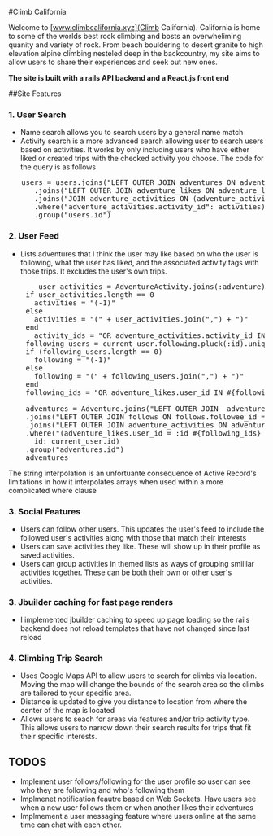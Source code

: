 #Climb California 

Welcome to [www.climbcalifornia.xyz](Climb California). California is home to some of the worlds best rock climbing and bosts an overwheliming quanity and variety of rock. From beach bouldering to desert granite to high elevation alpine climbing nesteled deep in the backcountry, my site aims to allow users to share their experiences and seek out new ones. 

__The site is built with a rails API backend and a React.js front end__

##Site Features 


### 1. User Search 
  * Name search allows you to search users by a general name match 
  * Activity search is a more advanced search allowing user to search users based on activities. It works by only including users who have either liked or created trips with the checked activity you choose. The code for the query is as follows 

<pre>
   users = users.joins("LEFT OUTER JOIN adventures ON adventures.user_id = users.id")
      .joins("LEFT OUTER JOIN adventure_likes ON adventure_likes.user_id = users.id")
      .joins("JOIN adventure_activities ON (adventure_activities.adventure_id = adventure_likes.adventure_id OR adventure_activities.adventure_id = adventures.id)")
      .where("adventure_activities.activity_id": activities)
      .group("users.id")
</pre>

### 2. User Feed 
  * Lists adventures that I think the user may like based on who the user is following, what the user has liked, and the associated activity tags with those trips. It excludes the user's own trips. 

<pre>
       user_activities = AdventureActivity.joins(:adventure).where("adventures.user_id = ?", current_user.id).pluck(:activity_id)
    if user_activities.length == 0 
      activities = "(-1)"
    else  
      activities = "(" + user_activities.join(",") + ")"
    end
      activity_ids = "OR adventure_activities.activity_id IN #{activities}"
    following_users = current_user.following.pluck(:id).uniq
    if (following_users.length == 0) 
      following = "(-1)"
    else
      following = "(" + following_users.join(",") + ")"
    end
    following_ids = "OR adventure_likes.user_id IN #{following}"

    adventures = Adventure.joins("LEFT OUTER JOIN  adventure_likes ON adventure_likes.adventure_id = adventures.id")
    .joins("LEFT OUTER JOIN follows ON follows.followee_id = adventures.user_id")
    .joins("LEFT OUTER JOIN adventure_activities ON adventure_activities.adventure_id = adventures.id")
    .where("(adventure_likes.user_id = :id #{following_ids} OR follows.follower_id = :id #{activity_ids}) AND adventures.user_id != :id",
      id: current_user.id)
    .group("adventures.id")
    adventures 
</pre>

The string interpolation is an unfortuante consequence of Active Record's limitations in how it interpolates arrays when used within a more complicated where clause
### 3. Social Features 

*  Users can follow other users. This updates the user's feed to include the followed user's activities along with those that match their interests 
*  Users can save activities they like. These will show up in their profile as saved activities. 
*  Users can group activities in themed lists as ways of grouping smililar activities together. These can be both their own or other user's activities. 

### 3. Jbuilder caching for fast page renders

* I implemented jbuilder caching to speed up page loading so the rails backend does not reload templates that have not changed since last reload 

### 4. Climbing Trip Search
* Uses Google Maps API to allow users to search for climbs via location. Moving the map will change the bounds of the search area so the climbs are tailored to your specific area.
* Distance is updated to give you distance to location from where the center of the map is located
* Allows users to seach for areas via features and/or trip activity type. This allows users to narrow down their search results for trips that fit their specific interests. 


## TODOS 
* Implement user follows/following for the user profile so user can see who they are following and who's following them 
* Implmenet notification feautre based on Web Sockets. Have users see when a new user follows them or when another likes their adventures 
* Implmement a user messaging feature where users online at the same time can chat with each other. 